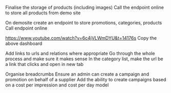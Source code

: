 Finalise the storage of products (including images)
Call the endpoint online to store all products from demo site

On demosite create an endpoint to store promotions, categories, products
Call endpoint online 

https://www.youtube.com/watch?v=6c4jVLWmDYU&t=14176s
Copy the above dashboard

Add links to urls and relations where appropriate
Go through the whole process and make sure it makes sense
In the category list, make the url be a link that clicks and open in new tab

Organise breadcrumbs
Ensure an admin can create a campaign and promotion on behalf of a supplier
Add the ability to create campaigns based on a cost per impression and cost per day model
